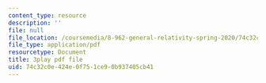 ```yaml
---
content_type: resource
description: ''
file: null
file_location: /coursemedia/8-962-general-relativity-spring-2020/74c32c0e424e0f751ce90b937405cb41_Oxk2nnuC130.pdf
file_type: application/pdf
resourcetype: Document
title: 3play pdf file
uid: 74c32c0e-424e-0f75-1ce9-0b937405cb41
---
```

